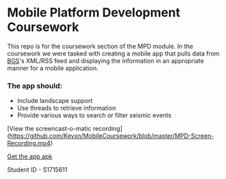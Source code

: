 # Mobile Platform Development Coursework

This repo is for the coursework section of the MPD module. In the coursework we were tasked with creating a mobile app that pulls data from [BGS](http://earthquakes.bgs.ac.uk/feeds/MhSeismology.xml)'s XML/RSS feed and displaying the information in an appropriate manner for a mobile application. 

### The app should:

* Include landscape support
* Use threads to retrieve information
* Provide various ways to search or filter seismic events

[View the screencast-o-matic recording] (https://github.com/Kevxn/MobileCoursework/blob/master/MPD-Screen-Recording.mp4)

[Get the app apk](https://github.com/Kevxn/MobileCoursework/blob/master/app-debug.apk)

Student ID - S1715611
